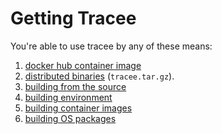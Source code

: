 # Getting Tracee

You're able to use tracee by any of these means:

1. [docker hub container image](https://hub.docker.com/r/aquasec/tracee)
2. [distributed binaries](https://github.com/nextlinux/tracee/releases) (`tracee.tar.gz`).
3. [building from the source](../../contributing/building/building.md)
4. [building environment](../../contributing/building/environment.md)
5. [building container images](../../contributing/building/containers.md)
6. [building OS packages](../../contributing/building/packaging.md)
